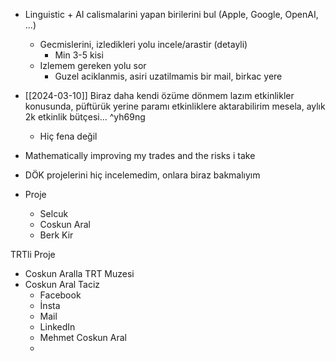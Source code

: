- Linguistic + AI calismalarini yapan birilerini bul (Apple, Google, OpenAI, ...)
	- Gecmislerini, izledikleri yolu incele/arastir (detayli)
		- Min 3-5 kisi
	- Izlemem gereken yolu sor
		- Guzel aciklanmis, asiri uzatilmamis bir mail, birkac yere

- [[2024-03-10]] Biraz daha kendi özüme dönmem lazım etkinlikler konusunda, püftürük yerine paramı etkinliklere aktarabilirim mesela, aylık 2k etkinlik bütçesi... ^yh69ng
	- Hiç fena değil

- Mathematically improving my trades and the risks i take

- DÖK projelerini hiç incelemedim, onlara biraz bakmalıyım




- Proje
	- Selcuk
	- Coskun Aral
	- Berk Kir

TRTli Proje
- Coskun Aralla TRT Muzesi
- Coskun Aral Taciz
	- Facebook
	- İnsta
	- Mail
	- LinkedIn
	- Mehmet Coskun Aral
	- 